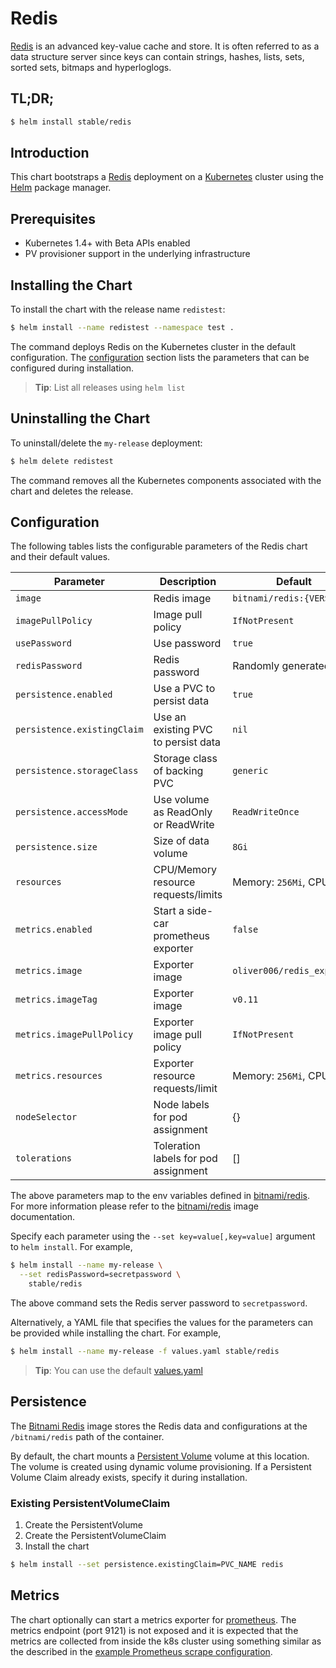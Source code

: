 # Redis

[Redis](http://redis.io/) is an advanced key-value cache and store. It is often referred to as a data structure server since keys can contain strings, hashes, lists, sets, sorted sets, bitmaps and hyperloglogs.

## TL;DR;

```bash
$ helm install stable/redis
```

## Introduction

This chart bootstraps a [Redis](https://github.com/bitnami/bitnami-docker-redis) deployment on a [Kubernetes](http://kubernetes.io) cluster using the [Helm](https://helm.sh) package manager.

## Prerequisites

- Kubernetes 1.4+ with Beta APIs enabled
- PV provisioner support in the underlying infrastructure

## Installing the Chart

To install the chart with the release name `redistest`:

```bash
$ helm install --name redistest --namespace test .
```

The command deploys Redis on the Kubernetes cluster in the default configuration. The [configuration](#configuration) section lists the parameters that can be configured during installation.

> **Tip**: List all releases using `helm list`

## Uninstalling the Chart

To uninstall/delete the `my-release` deployment:

```bash
$ helm delete redistest
```

The command removes all the Kubernetes components associated with the chart and deletes the release.

## Configuration

The following tables lists the configurable parameters of the Redis chart and their default values.

| Parameter                   | Description                          | Default                      |
| --------------------------- | ------------------------------------ | ---------------------------- |
| `image`                     | Redis image                          | `bitnami/redis:{VERSION}`    |
| `imagePullPolicy`           | Image pull policy                    | `IfNotPresent`               |
| `usePassword`               | Use password                         | `true`                       |
| `redisPassword`             | Redis password                       | Randomly generated           |
| `persistence.enabled`       | Use a PVC to persist data            | `true`                       |
| `persistence.existingClaim` | Use an existing PVC to persist data  | `nil`                        |
| `persistence.storageClass`  | Storage class of backing PVC         | `generic`                    |
| `persistence.accessMode`    | Use volume as ReadOnly or ReadWrite  | `ReadWriteOnce`              |
| `persistence.size`          | Size of data volume                  | `8Gi`                        |
| `resources`                 | CPU/Memory resource requests/limits  | Memory: `256Mi`, CPU: `100m` |
| `metrics.enabled`           | Start a side-car prometheus exporter | `false`                      |
| `metrics.image`             | Exporter image                       | `oliver006/redis_exporter`   |
| `metrics.imageTag`          | Exporter image                       | `v0.11`                      |
| `metrics.imagePullPolicy`   | Exporter image pull policy           | `IfNotPresent`               |
| `metrics.resources`         | Exporter resource requests/limit     | Memory: `256Mi`, CPU: `100m` |
| `nodeSelector`              | Node labels for pod assignment       | {}                           |
| `tolerations`               | Toleration labels for pod assignment | []                           |

The above parameters map to the env variables defined in [bitnami/redis](http://github.com/bitnami/bitnami-docker-redis). For more information please refer to the [bitnami/redis](http://github.com/bitnami/bitnami-docker-redis) image documentation.

Specify each parameter using the `--set key=value[,key=value]` argument to `helm install`. For example,

```bash
$ helm install --name my-release \
  --set redisPassword=secretpassword \
    stable/redis
```

The above command sets the Redis server password to `secretpassword`.

Alternatively, a YAML file that specifies the values for the parameters can be provided while installing the chart. For example,

```bash
$ helm install --name my-release -f values.yaml stable/redis
```

> **Tip**: You can use the default [values.yaml](values.yaml)

## Persistence

The [Bitnami Redis](https://github.com/bitnami/bitnami-docker-redis) image stores the Redis data and configurations at the `/bitnami/redis` path of the container.

By default, the chart mounts a [Persistent Volume](http://kubernetes.io/docs/user-guide/persistent-volumes/) volume at this location. The volume is created using dynamic volume provisioning. If a Persistent Volume Claim already exists, specify it during installation.

### Existing PersistentVolumeClaim

1. Create the PersistentVolume
2. Create the PersistentVolumeClaim
3. Install the chart
```bash
$ helm install --set persistence.existingClaim=PVC_NAME redis
```

## Metrics
The chart optionally can start a metrics exporter for [prometheus](https://prometheus.io). The metrics endpoint (port 9121) is not exposed and it is expected that the metrics are collected from inside the k8s cluster using something similar as the described in the [example Prometheus scrape configuration](https://github.com/prometheus/prometheus/blob/master/documentation/examples/prometheus-kubernetes.yml).
